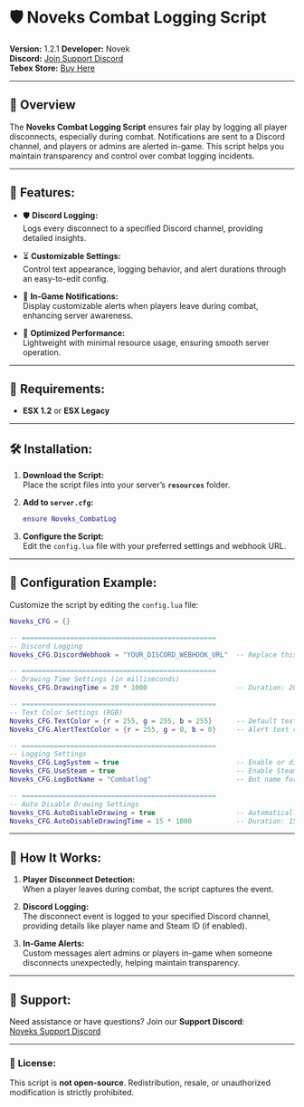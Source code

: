 # 🛡️ Noveks Combat Logging Script

**Version:** 1.2.1 
**Developer:** Novek  
**Discord:** [Join Support Discord](https://discord.gg/8q8BnmgXq2)  
**Tebex Store:** [Buy Here](https://noveks-workspace.tebex.io/package/6505498)  

---

## 📄 Overview

The **Noveks Combat Logging Script** ensures fair play by logging all player disconnects, especially during combat. Notifications are sent to a Discord channel, and players or admins are alerted in-game. This script helps you maintain transparency and control over combat logging incidents.

---

## 🔧 **Features:**

- 🛡️ **Discord Logging:**  
  Logs every disconnect to a specified Discord channel, providing detailed insights.

- ⏳ **Customizable Settings:**  
  Control text appearance, logging behavior, and alert durations through an easy-to-edit config.

- 📣 **In-Game Notifications:**  
  Display customizable alerts when players leave during combat, enhancing server awareness.

- 🚀 **Optimized Performance:**  
  Lightweight with minimal resource usage, ensuring smooth server operation.

---

## 📑 **Requirements:**

- **ESX 1.2** or **ESX Legacy**  

---

## 🛠️ **Installation:**

1. **Download the Script:**  
   Place the script files into your server’s **`resources`** folder.

2. **Add to `server.cfg`:**  
   ```lua
   ensure Noveks_CombatLog
   ```

3. **Configure the Script:**  
   Edit the `config.lua` file with your preferred settings and webhook URL.

---

## 📝 **Configuration Example:**

Customize the script by editing the `config.lua` file:

```lua
Noveks_CFG = {}

-- ================================================
-- Discord Logging
Noveks_CFG.DiscordWebhook = "YOUR_DISCORD_WEBHOOK_URL"  -- Replace this with your Discord webhook URL

-- ================================================
-- Drawing Time Settings (in milliseconds)
Noveks_CFG.DrawingTime = 20 * 1000                      -- Duration: 20 seconds (20,000 ms)

-- ================================================
-- Text Color Settings (RGB)
Noveks_CFG.TextColor = {r = 255, g = 255, b = 255}      -- Default text color (White)
Noveks_CFG.AlertTextColor = {r = 255, g = 0, b = 0}     -- Alert text color (Red)

-- ================================================
-- Logging Settings
Noveks_CFG.LogSystem = true                             -- Enable or disable the logging system
Noveks_CFG.UseSteam = true                              -- Enable Steam integration (true/false)
Noveks_CFG.LogBotName = "Combatlog"                     -- Bot name for Discord logs

-- ================================================
-- Auto Disable Drawing Settings
Noveks_CFG.AutoDisableDrawing = true                    -- Automatically disable drawing after a set time
Noveks_CFG.AutoDisableDrawingTime = 15 * 1000           -- Duration: 15 seconds (15,000 ms)
```

---

## 📢 **How It Works:**

1. **Player Disconnect Detection:**  
   When a player leaves during combat, the script captures the event.

2. **Discord Logging:**  
   The disconnect event is logged to your specified Discord channel, providing details like player name and Steam ID (if enabled).

3. **In-Game Alerts:**  
   Custom messages alert admins or players in-game when someone disconnects unexpectedly, helping maintain transparency.

---

## 💬 **Support:**

Need assistance or have questions? Join our **Support Discord**:  
[Noveks Support Discord](https://discord.gg/8q8BnmgXq2)

---

### 📑 **License:**

This script is **not open-source**. Redistribution, resale, or unauthorized modification is strictly prohibited.
